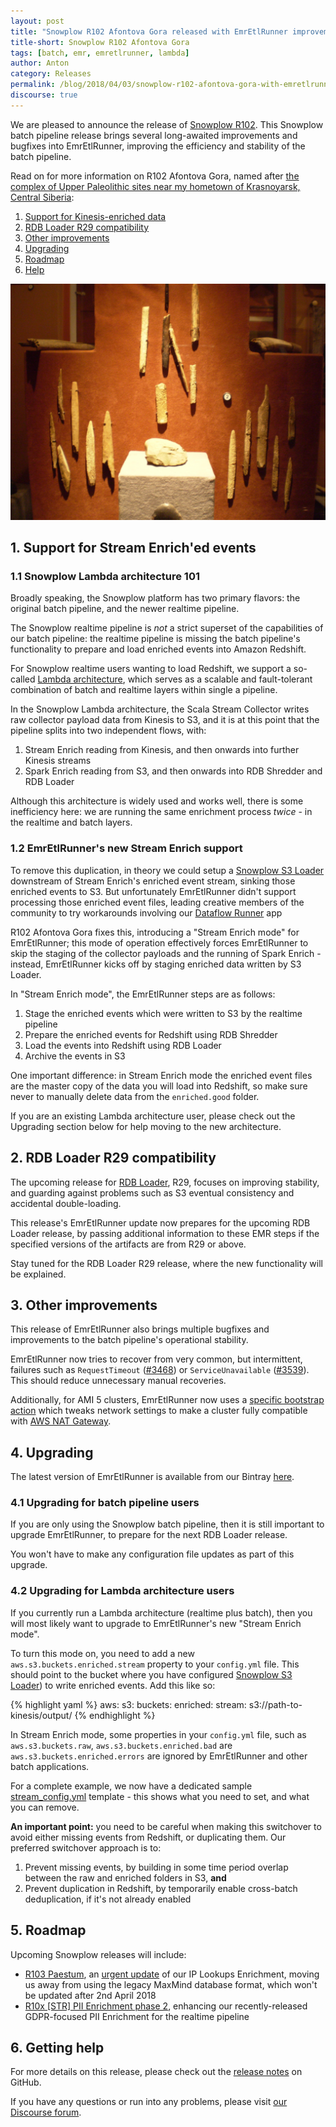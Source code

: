 ```yaml
---
layout: post
title: "Snowplow R102 Afontova Gora released with EmrEtlRunner improvements"
title-short: Snowplow R102 Afontova Gora
tags: [batch, emr, emretlrunner, lambda]
author: Anton
category: Releases
permalink: /blog/2018/04/03/snowplow-r102-afontova-gora-with-emretlrunner-improvements/
discourse: true
---
```


We are pleased to announce the release of [Snowplow R102][release-notes]. This Snowplow batch pipeline release brings several long-awaited improvements and bugfixes into EmrEtlRunner, improving the efficiency and stability of the batch pipeline.

Read on for more information on R102 Afontova Gora, named after [the complex of Upper Paleolithic sites near my hometown of Krasnoyarsk, Central Siberia][afontova-gora]:

<!--more-->

1. [Support for Kinesis-enriched data](#kinesis-enrich)
2. [RDB Loader R29 compatibility](#rdb-loader)
3. [Other improvements](#improvements)
4. [Upgrading](#upgrading)
5. [Roadmap](#roadmap)
6. [Help](#help)

![afontova-gora][afontova-gora-img]

<h2 id="kinesis-enrich">1. Support for Stream Enrich'ed events</h2>

<h3>1.1 Snowplow Lambda architecture 101</h3>

Broadly speaking, the Snowplow platform has two primary flavors: the original batch pipeline, and the newer realtime pipeline.

The Snowplow realtime pipeline is *not* a strict superset of the capabilities of our batch pipeline: the realtime pipeline is missing the batch pipeline's functionality to prepare and load enriched events into Amazon Redshift.

For Snowplow realtime users wanting to load Redshift, we support a so-called [Lambda architecture][discourse-lambda-architecture], which serves as a scalable and fault-tolerant combination of batch and realtime layers within single a pipeline.

In the Snowplow Lambda architecture, the Scala Stream Collector writes raw collector payload data from Kinesis to S3, and it is at this point that the pipeline splits into two independent flows, with:

1. Stream Enrich reading from Kinesis, and then onwards into further Kinesis streams
2. Spark Enrich reading from S3, and then onwards into RDB Shredder and RDB Loader

Although this architecture is widely used and works well, there is some inefficiency here: we are running the same enrichment process *twice* - in the realtime and batch layers.

<h3>1.2 EmrEtlRunner's new Stream Enrich support</h3>

To remove this duplication, in theory we could setup a [Snowplow S3 Loader][s3-loader] downstream of Stream Enrich's enriched event stream, sinking those enriched events to S3. But unfortunately EmrEtlRunner didn't support processing those enriched event files, leading creative members of the community to try workarounds involving our [Dataflow Runner][dataflow-runner] app

R102 Afontova Gora fixes this, introducing a "Stream Enrich mode" for EmrEtlRunner; this mode of operation effectively forces EmrEtlRunner to skip the staging of the collector payloads and the running of Spark Enrich - instead, EmrEtlRunner kicks off by staging enriched data written by S3 Loader.

In "Stream Enrich mode", the EmrEtlRunner steps are as follows:

1. Stage the enriched events which were written to S3 by the realtime pipeline
2. Prepare the enriched events for Redshift using RDB Shredder
3. Load the events into Redshift using RDB Loader
4. Archive the events in S3

One important difference: in Stream Enrich mode the enriched event files are the master copy of the data you will load into Redshift, so make sure never to manually delete data from the `enriched.good` folder.

If you are an existing Lambda architecture user, please check out the Upgrading section below for help moving to the new architecture.

<h2 id="rdb-loader">2. RDB Loader R29 compatibility</h2>

The upcoming release for [RDB Loader][rdb-loader], R29, focuses on improving stability, and guarding against problems such as S3 eventual consistency and accidental double-loading.

This release's EmrEtlRunner update now prepares for the upcoming RDB Loader release, by passing additional information to these EMR steps if the specified versions of the artifacts are from R29 or above.

Stay tuned for the RDB Loader R29 release, where the new functionality will be explained.

<h2 id="improvements">3. Other improvements</h2>

This release of EmrEtlRunner also brings multiple bugfixes and improvements to the batch pipeline's operational stability.

EmrEtlRunner now tries to recover from very common, but intermittent, failures such as `RequestTimeout` ([#3468][issue-3468]) or `ServiceUnavailable` ([#3539][issue-3539]). This should reduce unnecessary manual recoveries.

Additionally, for AMI 5 clusters, EmrEtlRunner now uses a [specific bootstrap action][issue-3609] which tweaks network settings to make a cluster fully compatible with [AWS NAT Gateway][nat-gateway].

<h2 id="upgrading">4. Upgrading</h2>

The latest version of EmrEtlRunner is available from our Bintray [here][eer-dl].

<h3>4.1 Upgrading for batch pipeline users</h3>

If you are only using the Snowplow batch pipeline, then it is still important to upgrade EmrEtlRunner, to prepare for the next RDB Loader release.

You won't have to make any configuration file updates as part of this upgrade.

<h3>4.2 Upgrading for Lambda architecture users</h3>

If you currently run a Lambda architecture (realtime plus batch), then you will most likely want to upgrade to EmrEtlRunner's new "Stream Enrich mode".

To turn this mode on, you need to add a new `aws.s3.buckets.enriched.stream` property to your `config.yml` file.
This should point to the bucket where you have configured [Snowplow S3 Loader][s3-loader]) to write enriched events. Add this like so:

{% highlight yaml %}
aws:
  s3:
    buckets:
      enriched:
        stream: s3://path-to-kinesis/output/
{% endhighlight %}

In Stream Enrich mode, some properties in your `config.yml` file, such as `aws.s3.buckets.raw`, `aws.s3.buckets.enriched.bad` are `aws.s3.buckets.enriched.errors` are ignored by EmrEtlRunner and other batch applications.

For a complete example, we now have a dedicated sample [stream_config.yml][config-yml] template - this shows what you need to set, and what you can remove.

**An important point:** you need to be careful when making this switchover to avoid either missing events from Redshift, or duplicating them. Our preferred switchover approach is to:

1. Prevent missing events, by building in some time period overlap between the raw and enriched folders in S3, **and**
2. Prevent duplication in Redshift, by temporarily enable cross-batch deduplication, if it's not already enabled

<h2 id="roadmap">5. Roadmap</h2>

Upcoming Snowplow releases will include:

* [R103 Paestum][r103-maxmind], an [urgent update][maxmind-announcement] of our IP Lookups Enrichment, moving us away from using the legacy MaxMind database format, which won't be updated after 2nd April 2018
* [R10x [STR] PII Enrichment phase 2][r10x-pii-2], enhancing our recently-released GDPR-focused PII Enrichment for the realtime pipeline

<h2 id="help">6. Getting help</h2>

For more details on this release, please check out the [release notes][release-notes] on GitHub.

If you have any questions or run into any problems, please visit [our Discourse forum][discourse].

[afontova-gora]: https://en.wikipedia.org/wiki/Afontova_Gora
[afontova-gora-img]: /assets/img/blog/2018/04/afontova-gora.jpg

[discourse-lambda-architecture]: https://discourse.snowplowanalytics.com/t/how-to-setup-a-lambda-architecture-for-snowplow/249
[discourse-stream-vs-batch]: https://discourse.snowplowanalytics.com/t/stream-vs-batch/1867

[s3-loader]: https://github.com/snowplow/snowplow-s3-loader
[dataflow-runner]: https://github.com/snowplow/dataflow-runner
[rdb-loader]: https://github.com/snowplow/snowplow-rdb-loader

[release-notes]: https://github.com/snowplow/snowplow/releases/tag/r102-afontova-gora
[discourse]: http://discourse.snowplowanalytics.com/

[issue-3468]: https://github.com/snowplow/snowplow/issues/3468
[issue-3539]: https://github.com/snowplow/snowplow/issues/3539
[issue-3609]: https://github.com/snowplow/snowplow/issues/3609
[nat-gateway]: https://docs.aws.amazon.com/AmazonVPC/latest/UserGuide/vpc-nat-gateway.html

[r103-maxmind]: https://github.com/snowplow/snowplow/milestone/156
[r10x-pii-2]: https://github.com/snowplow/snowplow/milestone/153

[maxmind-announcement]: https://discourse.snowplowanalytics.com/t/end-of-life-for-the-maxmind-legacy-ip-lookups-databases-important/1863

[eer-dl]: http://dl.bintray.com/snowplow/snowplow-generic/snowplow_emr_r102_afontova_gora_knossos.zip
[config-yml]: https://github.com/snowplow/snowplow/blob/r102-afontova-gora/3-enrich/emr-etl-runner/config/stream_config.yml.sample
